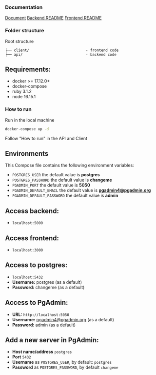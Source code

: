 ### Documentation

[Document](https://joaoulian.notion.site/Husky-Challenge-81339c7a1f5a430aaf8374c7bec2ff5d)
[Backend README](https://github.com/joaoulian/husky-challenge/blob/main/api/README.md)
[Frontend README](https://github.com/joaoulian/husky-challenge/blob/main/client/README.md)

### Folder structure

Root structure

```
├── client/                          - frontend code
├── api/                             - backend code
```

## Requirements:

- docker >= 17.12.0+
- docker-compose
- ruby 3.1.2
- node 16.15.1

### How to run

Run in the local machine

```bash
docker-compose up -d
```

Follow "How to run" in the API and Client

## Environments

This Compose file contains the following environment variables:

- `POSTGRES_USER` the default value is **postgres**
- `POSTGRES_PASSWORD` the default value is **changeme**
- `PGADMIN_PORT` the default value is **5050**
- `PGADMIN_DEFAULT_EMAIL` the default value is **pgadmin4@pgadmin.org**
- `PGADMIN_DEFAULT_PASSWORD` the default value is **admin**

## Access backend:

- `localhost:5000`

## Access frontend:

- `localhost:3000`

## Access to postgres:

- `localhost:5432`
- **Username:** postgres (as a default)
- **Password:** changeme (as a default)

## Access to PgAdmin:

- **URL:** `http://localhost:5050`
- **Username:** pgadmin4@pgadmin.org (as a default)
- **Password:** admin (as a default)

## Add a new server in PgAdmin:

- **Host name/address** `postgres`
- **Port** `5432`
- **Username** as `POSTGRES_USER`, by default: `postgres`
- **Password** as `POSTGRES_PASSWORD`, by default `changeme`
